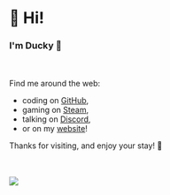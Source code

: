 # 👋 Hi!
### I'm Ducky 🐣
ㅤ

Find me around the web:

* coding on [GitHub](https://github.com/dvcky "dvcky"),
* gaming on [Steam](http://steamcommunity.com/profiles/76561198267244200 "76561198267244200"),
* talking on [Discord](https://github.com/dvcky "ducky#7081"),
* or on my [website](https://dvcky.github.io/ "dvcky.ga")!

Thanks for visiting, and enjoy your stay! 🍃

ㅤ

![](https://github.com/dvcky/github-stats/blob/master/generated/languages.svg)
